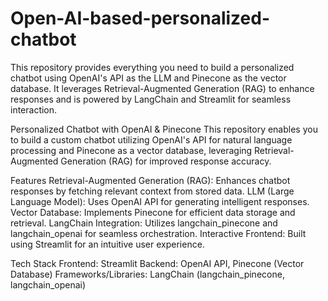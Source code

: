 # Open-AI-based-personalized-chatbot
This repository provides everything you need to build a personalized chatbot using OpenAI's API as the LLM and Pinecone as the vector database. It leverages Retrieval-Augmented Generation (RAG) to enhance responses and is powered by LangChain and Streamlit for seamless interaction.

Personalized Chatbot with OpenAI & Pinecone
This repository enables you to build a custom chatbot utilizing OpenAI's API for natural language processing and Pinecone as a vector database, leveraging Retrieval-Augmented Generation (RAG) for improved response accuracy.

Features
Retrieval-Augmented Generation (RAG): Enhances chatbot responses by fetching relevant context from stored data.
LLM (Large Language Model): Uses OpenAI API for generating intelligent responses.
Vector Database: Implements Pinecone for efficient data storage and retrieval.
LangChain Integration: Utilizes langchain_pinecone and langchain_openai for seamless orchestration.
Interactive Frontend: Built using Streamlit for an intuitive user experience.

Tech Stack
Frontend: Streamlit
Backend: OpenAI API, Pinecone (Vector Database)
Frameworks/Libraries: LangChain (langchain_pinecone, langchain_openai)
